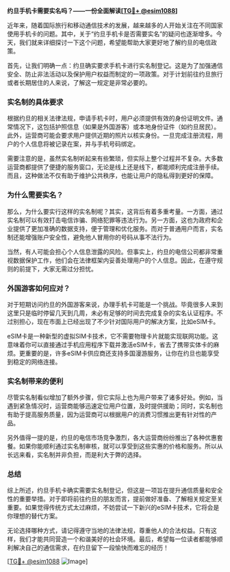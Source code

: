 **约旦手机卡需要实名吗？——一份全面解读[[TG💪+ @esim1088](https://t.me/s/esim1088)]**

近年来，随着国际旅行和移动通信技术的发展，越来越多的人开始关注在不同国家使用手机卡的问题。其中，关于“约旦手机卡是否需要实名”的疑问也逐渐增多。今天，我们就来详细探讨一下这个问题，希望能帮助大家更好地了解约旦的电信政策。

首先，让我们明确一点：约旦确实要求手机卡进行实名制登记。这是为了加强通信安全、防止非法活动以及保护用户权益而制定的一项政策。对于计划前往约旦旅行或者长期居住的人来说，了解这一规定是非常必要的。

### 实名制的具体要求

根据约旦的相关法律法规，申请手机卡时，用户必须提供有效的身份证明文件。通常情况下，这包括护照信息（如果是外国游客）或本地身份证件（如约旦居民）。此外，运营商可能会要求用户提供近期的照片以核实身份。一旦完成注册流程，用户的个人信息将被记录在案，并与手机号码绑定。

需要注意的是，虽然实名制听起来有些繁琐，但实际上整个过程并不复杂。大多数运营商都提供了便捷的服务窗口，无论是线上还是线下，都能顺利完成注册手续。而且，这种做法不仅有助于维护公共秩序，也能让用户的隐私得到更好的保障。

### 为什么需要实名？

那么，为什么要实行这样的实名制呢？其实，这背后有着多重考量。一方面，通过实名制可以有效打击电信诈骗、网络犯罪等违法行为。另一方面，这也为政府和企业提供了更加准确的数据支持，便于管理和优化服务。而对于普通用户而言，实名制还能增强账户安全性，避免他人冒用你的号码从事不法行为。

当然，有人可能会担心个人信息泄露的风险。但事实上，约旦的电信公司都非常重视数据保护工作，他们会在法律框架内妥善处理用户的个人信息。因此，在遵守规则的前提下，大家无需过分担忧。

### 外国游客如何应对？

对于短期访问约旦的外国游客来说，办理手机卡可能是一个挑战。毕竟很多人来到这里只是临时停留几天到几周，未必有足够的时间去完成复杂的实名认证程序。不过别担心，现在市面上已经出现了不少针对国际用户的解决方案，比如eSIM卡。

eSIM卡是一种新型的虚拟SIM卡技术，它不需要物理卡片就能实现联网功能。这意味着你可以直接通过手机应用程序下载并激活eSIM卡，省去了携带实体卡的麻烦。更重要的是，许多eSIM卡供应商还支持多国漫游服务，让你在约旦也能享受到稳定的网络连接。

### 实名制带来的便利

尽管实名制看似增加了额外步骤，但它实际上也为用户带来了诸多好处。例如，当遇到紧急情况时，运营商能够迅速定位用户位置，及时提供援助；同时，实名制也有助于提高服务质量，因为运营商可以根据用户的消费习惯推出更有针对性的产品。

另外值得一提的是，约旦的电信市场竞争激烈，各大运营商纷纷推出了各种优惠套餐。如果你能顺利通过实名制审核，就可以享受到这些实惠的价格和服务。所以从长远来看，实名制并非负担，而是利大于弊的选择。

### 总结

综上所述，约旦手机卡确实需要实名制登记，但这是一项旨在提升通信质量和安全性的重要举措。对于即将前往约旦的朋友而言，提前做好准备、了解相关规定至关重要。如果觉得传统方式太过麻烦，不妨尝试一下新兴的eSIM卡技术，它将会是你理想的替代方案。

无论选择哪种方式，请记得遵守当地的法律法规，尊重他人的合法权益。只有这样，我们才能共同营造一个和谐美好的社会环境。最后，希望每一位读者都能够顺利解决自己的通信需求，在约旦留下一段愉快而难忘的经历！

[[TG💪+ @esim1088](https://t.me/s/esim1088) ![Image](https://i.postimg.cc/4NQfJmqS/Snipaste-2025-05-13-00-14-12.png)]